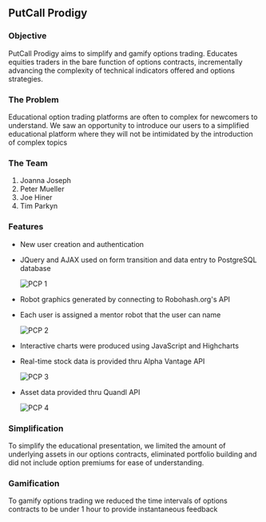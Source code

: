 ## PutCall Prodigy

### Objective
PutCall Prodigy aims to simplify and gamify options trading. Educates equities traders in the bare function of options contracts, incrementally advancing the complexity of technical indicators offered and options strategies.

### The Problem
Educational option trading platforms are often to complex for newcomers to understand. We saw an opportunity to introduce our users to a simplified educational platform where they will not be intimidated by the introduction of complex topics

### The Team
1. Joanna Joseph
2. Peter Mueller
3. Joe Hiner
4. Tim Parkyn

### Features  
  * New user creation and authentication
  * JQuery and AJAX used on form transition and data entry to PostgreSQL database
   
    
    ![PCP 1](https://media.giphy.com/media/IZuw52ndvmZji/giphy.gif)  
    
  * Robot graphics generated by connecting to Robohash.org's API
  * Each user is assigned a mentor robot that the user can name  
    
    ![PCP 2](https://media.giphy.com/media/PJFVFhD3LVcfC/giphy.gif)  
  
  * Interactive charts were produced using JavaScript and Highcharts  
  * Real-time stock data is provided thru Alpha Vantage API 
  
    ![PCP 3](https://media.giphy.com/media/Jnpcnh9axGwCc/giphy.gif)  
    
  * Asset data provided thru Quandl API  
    
    ![PCP 4](https://media.giphy.com/media/KgARJu1iiwURG/giphy.gif)


### Simplification 
To simplify the educational presentation, we limited the amount of underlying assets in our options contracts, eliminated portfolio building and did not include option premiums for ease of understanding.

### Gamification
To gamify options trading we reduced the time intervals of options contracts to be under 1 hour to provide instantaneous feedback









